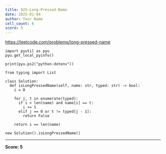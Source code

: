 ```yaml
---
title: 925-Long-Pressed-Name
date: 2025-01-04
author: Your Name
cell_count: 6
score: 5
---
```


https://leetcode.com/problems/long-pressed-name


```
import pyutil as pyu
pyu.get_local_pyinfo()
```


```
print(pyu.ps2("python-dotenv"))
```


```
from typing import List
```


```
class Solution:
  def isLongPressedName(self, name: str, typed: str) -> bool:
    i = 0

    for j, t in enumerate(typed):
      if i < len(name) and name[i] == t:
        i += 1
      elif j == 0 or t != typed[j - 1]:
        return False

    return i == len(name)
```


```
new Solution().isLongPressedName()
```


---
**Score: 5**
